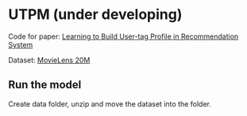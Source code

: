 # UTPM (under developing)
Code for paper: [Learning to Build User-tag Profile in Recommendation System](https://dl.acm.org/doi/abs/10.1145/3340531.3412719)

Dataset: [MovieLens 20M](https://grouplens.org/datasets/movielens/20m/)

## Run the model
Create data folder, unzip and move the dataset into the folder.
